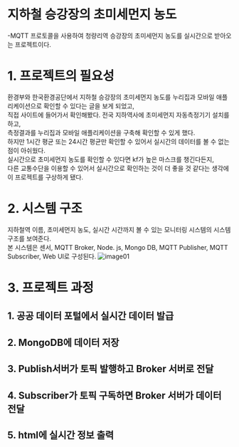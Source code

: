 # 지하철 승강장의 초미세먼지 농도
-MQTT 프로토콜을 사용하여 청량리역 승강장의 초미세먼지 농도를
 실시간으로 받아오는 프로젝트이다.
 
 # 1. 프로젝트의 필요성
 환경부와 한국환경공단에서 지하철 승강장의 초미세먼지 농도를 누리집과 모바일 애플리케이션으로 확인할 수 있다는 글을 보게 되었고,<br/>
 직접 사이트에 들어가서 확인해봤다. 전국 지하역사에 초미세먼지 자동측정기기 설치를 하고,<br/> 측정결과를 누리집과 모바일 애플리케이션을 구축해 확인할 수 있게 했다.<br/> 
 하지만 1시간 평균 또는 24시간 평균만 확인할 수 있어서 실시간의 데이터를 볼 수 없는 점이 아쉬웠다.<br/> 
 실시간으로 초미세먼지 농도를 확인할 수 있다면 kf가 높은 마스크를 챙긴다든지,<br/> 다른 교통수단을 이용할 수 있어서 실시간으로 확인하는 것이 더 좋을 것 같다는 생각에 이 프로젝트를 구상하게 됐다.
 
 # 2. 시스템 구조
 지하철역 이름, 초미세먼지 농도, 실시간 시간까지 볼 수 있는 모니터링 시스템의 시스템 구조를 보여준다.<br/> 본 시스템은 센서, MQTT Broker, Node. js, Mongo DB, MQTT Publisher, MQTT Subscriber, Web UI로 구성된다.
![image01](https://user-images.githubusercontent.com/71144019/122519454-70e44780-d04d-11eb-9634-3e273ed42622.png)

# 3. 프로젝트 과정
## 1. 공공 데이터 포털에서 실시간 데이터 발급 
## 2. MongoDB에 데이터 저장
## 3. Publish서버가 토픽 발행하고 Broker 서버로 전달
## 4. Subscriber가 토픽 구독하면 Broker 서버가 데이터 전달
## 5. html에 실시간 정보 출력
 
